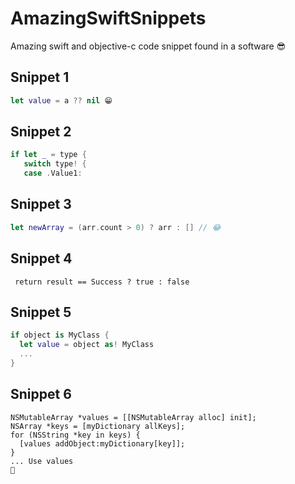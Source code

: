 # AmazingSwiftSnippets
Amazing swift and objective-c code snippet found in a software 😎

## Snippet 1

```Swift
let value = a ?? nil 😁
```

## Snippet 2

```Swift
if let _ = type {
   switch type! {
   case .Value1:
```

## Snippet 3

```Swift
let newArray = (arr.count > 0) ? arr : [] // 😂
```

## Snippet 4
```objc
 return result == Success ? true : false
 ```
 
 ## Snippet 5
 ```Swift
 if object is MyClass {
   let value = object as! MyClass
   ...
 }
 ```
 ## Snippet 6
 ```objc
 NSMutableArray *values = [[NSMutableArray alloc] init];
 NSArray *keys = [myDictionary allKeys];
 for (NSString *key in keys) {
   [values addObject:myDictionary[key]];
 }
 ... Use values
 🤔
```
    
